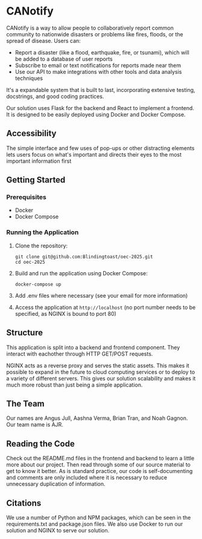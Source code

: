 # CANotify

CANotify is a way to allow people to collaboratively report common community to nationwide disasters or problems like fires, floods, or the spread of disease. Users can:
- Report a disaster (like a flood, earthquake, fire, or tsunami), which will be added to a database of user reports
- Subscribe to email or text notifications for reports made near them
- Use our API to make integrations with other tools and data analysis techniques

It's a expandable system that is built to last, incorporating extensive testing, docstrings, and good coding practices.

Our solution uses Flask for the backend and React to implement a frontend. It is designed
to be easily deployed using Docker and Docker Compose.

## Accessibility

The simple interface and few uses of pop-ups or other distracting elements lets users focus on what's important and directs their eyes to the most important information first

## Getting Started

### Prerequisites

- Docker
- Docker Compose

### Running the Application

1. Clone the repository:
   ```
   git clone git@github.com:Blindingtoast/oec-2025.git
   cd oec-2025
   ```

2. Build and run the application using Docker Compose:
   ```
   docker-compose up
   ```

3. Add .env files where necessary (see your email for more information)
4. Access the application at `http://localhost` (no port number needs to be specified, as NGINX is bound to port 80)


## Structure

This application is split into a backend and frontend component. They interact with eachother through HTTP GET/POST requests.

NGINX acts as a reverse proxy and serves the static assets. This makes it possible to expand in the future to cloud computing services
or to deploy to a variety of different servers. This gives our solution scalability and makes it much more robust than just being a
simple application.

## The Team

Our names are Angus Jull, Aashna Verma, Brian Tran, and Noah Gagnon. Our team name is AJR.

## Reading the Code

Check out the README.md files in the frontend and backend to learn a little more about our project. Then read through some of our source material
to get to know it better. As is standard practice, our code is self-documenting and comments are only included where it is necessary to reduce
unnecessary duplication of information.

## Citations

We use a number of Python and NPM packages, which can be seen in the requirements.txt and package.json files. We also use Docker to run our solution and NGINX to serve our solution.


